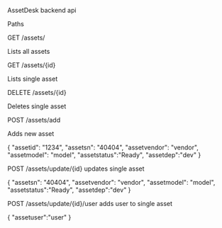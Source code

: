 AssetDesk backend api

Paths

GET
/assets/

Lists all assets

GET
/assets/{id}

Lists single asset

DELETE
/assets/{id}

Deletes single asset

POST
/assets/add

Adds new asset

{
  "assetid": "1234",
  "assetsn": "40404",
  "assetvendor": "vendor",
  "assetmodel": "model",
	"assetstatus":"Ready",
	"assetdep":"dev"
}

POST
/assets/update/{id}
updates single asset

{
  "assetsn": "40404",
  "assetvendor": "vendor",
  "assetmodel": "model",
	"assetstatus":"Ready",
	"assetdep":"dev"
}

POST
/assets/update/{id}/user
adds user to single asset 

{
  "assetuser":"user"
}
